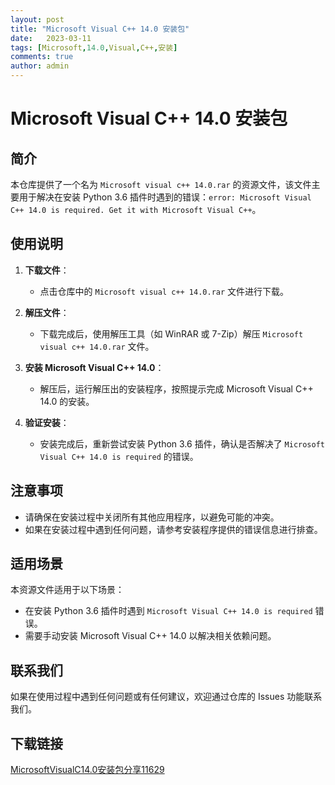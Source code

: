 ```yaml
---
layout: post
title: "Microsoft Visual C++ 14.0 安装包"
date:   2023-03-11
tags: [Microsoft,14.0,Visual,C++,安装]
comments: true
author: admin
---
```

# Microsoft Visual C++ 14.0 安装包

## 简介

本仓库提供了一个名为 `Microsoft visual c++ 14.0.rar` 的资源文件，该文件主要用于解决在安装 Python 3.6 插件时遇到的错误：`error: Microsoft Visual C++ 14.0 is required. Get it with Microsoft Visual C++`。

## 使用说明

1. **下载文件**：
   - 点击仓库中的 `Microsoft visual c++ 14.0.rar` 文件进行下载。

2. **解压文件**：
   - 下载完成后，使用解压工具（如 WinRAR 或 7-Zip）解压 `Microsoft visual c++ 14.0.rar` 文件。

3. **安装 Microsoft Visual C++ 14.0**：
   - 解压后，运行解压出的安装程序，按照提示完成 Microsoft Visual C++ 14.0 的安装。

4. **验证安装**：
   - 安装完成后，重新尝试安装 Python 3.6 插件，确认是否解决了 `Microsoft Visual C++ 14.0 is required` 的错误。

## 注意事项

- 请确保在安装过程中关闭所有其他应用程序，以避免可能的冲突。
- 如果在安装过程中遇到任何问题，请参考安装程序提供的错误信息进行排查。

## 适用场景

本资源文件适用于以下场景：
- 在安装 Python 3.6 插件时遇到 `Microsoft Visual C++ 14.0 is required` 错误。
- 需要手动安装 Microsoft Visual C++ 14.0 以解决相关依赖问题。

## 联系我们

如果在使用过程中遇到任何问题或有任何建议，欢迎通过仓库的 Issues 功能联系我们。

## 下载链接

[MicrosoftVisualC14.0安装包分享11629](https://pan.quark.cn/s/64c6b3c352d7)